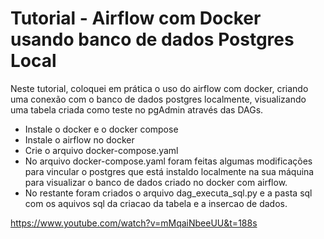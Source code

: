 
# Tutorial - Airflow com Docker usando banco de dados Postgres Local

Neste tutorial, coloquei em prática o uso do airflow com docker, criando uma conexão com o banco de dados postgres localmente, visualizando uma tabela criada como teste no pgAdmin através das DAGs.

- Instale o docker e o docker compose
- Instale o airflow no docker 
- Crie o arquivo docker-compose.yaml
- No arquivo docker-compose.yaml foram feitas algumas modificações para vincular o postgres que está instaldo localmente na sua máquina para visualizar o banco de dados criado no docker com airflow.
- No restante foram criados o arquivo dag_executa_sql.py e a pasta sql com os aquivos sql da criacao da tabela e a insercao de dados.

https://www.youtube.com/watch?v=mMqaiNbeeUU&t=188s


